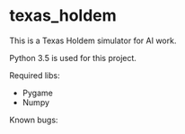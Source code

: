 # texas_holdem

This is a Texas Holdem simulator for AI work.

Python 3.5 is used for this project.

Required libs:
- Pygame
- Numpy

Known bugs:


